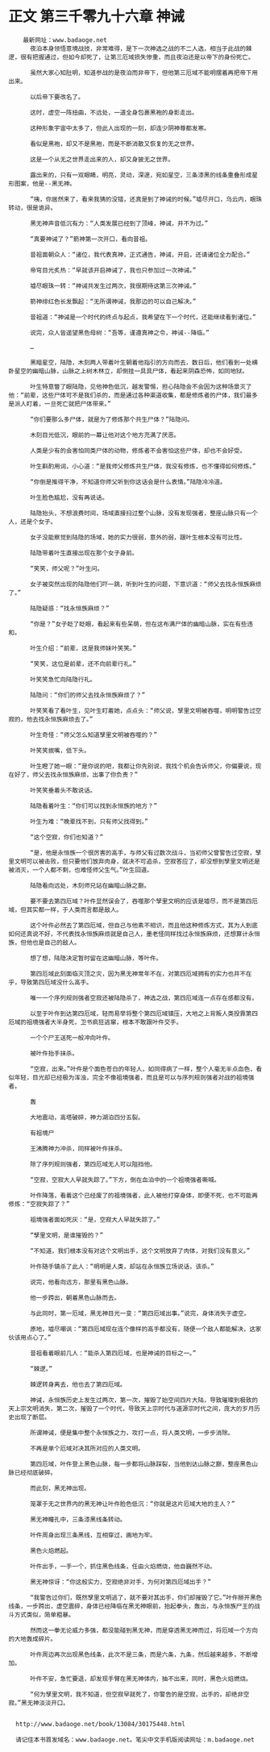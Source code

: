 # 正文 第三千零九十六章 神诫
        最新网址：www.badaoge.net
          夜泊本身领悟意境战技，非常难得，是下一次神选之战的不二人选，相当于此战的棘逻，很有把握通过，但如今却死了，让第三厄域损失惨重，而且夜泊还是以帝下的身份死亡。
      
          虽然大家心知肚明，知道参战的是夜泊而非帝下，但他第三厄域不能明摆着再把帝下用出来。
      
          以后帝下要改名了。
      
          这时，虚空一阵扭曲，不远处，一道全身包裹黑袍的身影走出。
      
          这种形象宇宙中太多了，但此人出现的一刻，却连少阴神尊都发寒。
      
          看似是黑袍，却又不是黑袍，而是不断消散又恢复的无之世界。
      
          这是一个从无之世界走出来的人，却又身披无之世界。
      
          露出来的，只有一双眼睛，明亮，灵动，深邃，宛如星空，三条漆黑的线条重叠形成星形图案，他是--黑无神。
      
          “咦，你居然来了，看来我猜的没错，还真是到了神诫的时候。”墟尽开口，乌云内，眼珠转动，很是诡异。
      
          黑无神声音低沉有力：“人类发展已经到了顶峰，神诫，并不为过。”
      
          “真要神诫了？”箭神第一次开口，看向昔祖。
      
          昔祖面朝众人：“诸位，我代表真神，正式通告，神诫，开启，还请诸位全力配合。”
      
          帝穹目光炙热：“早就该开启神诫了，我也只参加过一次神诫。”
      
          墟尽眼珠一转：“神诫共发生过两次，我很期待这第三次神诫。”
      
          箭神绯红色长发飘起：“无所谓神诫，我那边的可以自己解决。”
      
          昔祖道：“神诫是一个时代的终点与起点，我希望在下一个时代，还能继续看到诸位。”
      
          说完，众人皆遥望黑色母树：“吾等，谨遵真神之令，神诫--降临。”
      
          …
      
          黑暗星空，陆隐，木刻两人带着叶生朝着他指引的方向而去，数日后，他们看到一处横卧星空的幽暗山脉，山脉之上树木林立，却倒挂一具具尸体，看起来阴森恐怖，如同地狱。
      
          叶生特意瞥了眼陆隐，见他神色低沉，越发警惕，担心陆隐会不会因为这种场景灭了他：“前辈，这些尸体可不是我们杀的，而是通过各种渠道收集，都是修炼者的尸体，我们最多是派人盯着，一旦死亡就把尸体带来。”
      
          “你们要那么多尸体，就是为了修炼那个共生尸体？”陆隐问。
      
          木刻目光低沉，眼前的一幕让他对这个地方充满了厌恶。
      
          人类是少有的会害怕同类尸体的动物，修炼者不会害怕这些尸体，却也不会好受。
      
          叶生斟酌用词，小心道：“是我师父修炼共生尸体，我没有修炼，也不懂得如何修炼。”
      
          “你倒是推得干净，不知道你师父听到你这话会是什么表情。”陆隐冷冷道。
      
          叶生脸色尴尬，没有再说话。
      
          陆隐抬头，不想浪费时间，场域直接扫过整个山脉，没有发现强者，整座山脉只有一个人，还是个女子。
      
          女子没能察觉到陆隐的场域，她的实力很弱，意外的弱，跟叶生根本没有可比性。
      
          陆隐带着叶生直接出现在那个女子身前。
      
          “笑笑，师父呢？”叶生问。
      
          女子被突然出现的陆隐他们吓一跳，听到叶生的问题，下意识道：“师父去找永恒族麻烦了。”
      
          陆隐疑惑：“找永恒族麻烦？”
      
          “你是？”女子眨了眨眼，看起来有些呆萌，但在这布满尸体的幽暗山脉，实在有些违和。
      
          叶生介绍：“前辈，这是我师妹叶笑笑。”
      
          “笑笑，这位是前辈，还不向前辈行礼。”
      
          叶笑笑急忙向陆隐行礼。
      
          陆隐问：“你们的师父去找永恒族麻烦了？”
      
          叶笑笑看了看叶生，见叶生盯着她，点点头：“师父说，孥里文明被吞噬，明明警告过空寂的，他去找永恒族麻烦去了。”
      
          叶生奇怪：“师父怎么知道孥里文明被吞噬的？”
      
          叶笑笑抿嘴，低下头。
      
          叶生瞪了她一眼：“是你说的吧，我都让你先别说，我找个机会告诉师父，你偏要说，现在好了，师父去找永恒族麻烦，出事了你负责？”
      
          叶笑笑垂着头不敢说话。
      
          陆隐看着叶生：“你们可以找到永恒族的地方？”
      
          叶生为难：“晚辈找不到，只有师父找得到。”
      
          “这个空寂，你们也知道？”
      
          “是，他是永恒族一个很厉害的高手，与师父有过数次战斗，当初师父曾警告过空寂，孥里文明可以被击败，但只要他们放弃肉身，就决不可追杀，空寂答应了，却没想到孥里文明还是被消灭，一个人都不剩，也难怪师父生气。”叶生回道。
      
          陆隐看向远处，木刻师兄站在幽暗山脉之巅。
      
          要不要去第四厄域？叶仵显然误会了，吞噬那个孥里文明的应该是墟尽，而不是第四厄域，但其实都一样，于人类而言都是敌人。
      
          这个叶仵必然去了第四厄域，但自己与他素不相识，而且他这种修炼方式，其为人到底如何还真说不好，不代表找永恒族麻烦就是自己人，墨老怪同样找过永恒族麻烦，还想算计永恒族，但他也是自己的敌人。
      
          想了想，陆隐决定暂时留在这幽暗山脉，等叶仵。
      
          第四厄域此刻面临灭顶之灾，因为黑无神常年不在，对第四厄域拥有的实力也并不在乎，导致第四厄域没什么高手。
      
          唯一一个序列规则强者空寂还被陆隐杀了，神选之战，第四厄域连一点存在感都没有。
      
          以至于叶仵到达第四厄域，轻而易举将整个第四厄域镇压，大地之上背叛人类投靠第四厄域的祖境强者大半身死，卫书疯狂逃窜，根本不敢跟叶仵交手。
      
          一个个尸王送死一般冲向叶仵。
      
          被叶仵抬手抹杀。
      
          “空寂，出来。”叶仵是个面色苍白的年轻人，如同得病了一样，整个人毫无半点血色，看似年轻，目光却已经极为浑浊，完全不像祖境强者，而且是可以与序列规则强者对战的祖境强者。
      
          轰
      
          大地震动，高塔破碎，神力湖泊四分五裂。
      
          有祖境尸
      
          王沸腾神力冲杀，同样被叶仵抹杀。
      
          除了序列规则强者，第四厄域无人可以阻挡他。
      
          “空寂，空寂大人早就失踪了。”下方，倒在血泊中的一个祖境强者嘶喊。
      
          叶仵降落，看着这个已经废了的祖境强者，此人被他打穿身体，即便不死，也不可能再修炼：“空寂失踪了？”
      
          祖境强者面如死灰：“是，空寂大人早就失踪了。”
      
          “孥里文明，是谁摧毁的？”
      
          “不知道，我们根本没有对这个文明出手，这个文明放弃了肉体，对我们没有意义。”
      
          叶仵随手镇杀了此人：“明明是人类，却站在永恒族立场说话，该杀。”
      
          说完，他看向远方，那里有黑色山脉。
      
          他一步跨出，朝着黑色山脉而去。
      
          与此同时，第一厄域，黑无神目光一变：“第四厄域出事。”说完，身体消失于虚空。
      
          原地，墟尽嘲讽：“第四厄域现在连个像样的高手都没有，随便一个敌人都能解决，这家伙该用点心了。”
      
          昔祖看着眼前几人：“能杀入第四厄域，也是神诫的目标之一。”
      
          “棘逻。”
      
          棘逻转身离去，他也去了第四厄域。
      
          神诫，永恒族历史上发生过两次，第一次，摧毁了始空间四片大陆，导致璀璨到极致的天上宗文明消失，第二次，摧毁了一个时代，导致天上宗时代与道源宗时代之间，庞大的岁月历史出现了断层。
      
          所谓神诫，便是集中整个永恒族之力，攻打一点，将人类文明，一步步消除。
      
          不再是单个厄域对决其所对应的人类文明。
      
          第四厄域，叶仵登上黑色山脉，每一步都将山脉踩裂，当他到达山脉之巅，整座黑色山脉已经彻底破碎。
      
          而此刻，黑无神出现。
      
          笼罩于无之世界内的黑无神让叶仵脸色低沉：“你就是这片厄域大地的主人？”
      
          黑无神瞳孔中，三条漆黑线条转动。
      
          叶仵周身出现三条黑线，互相穿过，画地为牢。
      
          黑色火焰燃起。
      
          叶仵出手，一手一个，抓住黑色线条，任由火焰燃烧，他自巍然不动。
      
          黑无神惊讶：“你这般实力，空寂绝非对手，为何对第四厄域出手？”
      
          “我警告过你们，既然孥里文明逃了，就不要对其出手，你们却摧毁了它。”叶仵掰开黑色线条，一步跨出，虚空震碎，身体已经降临在黑无神眼前，抬起拳头，轰出，与永恒族尸王的战斗方式类似，简单粗暴。
      
          然而这一拳无论威力多强，都没能碰到黑无神，而是穿透黑无神而过，将厄域一个方向的大地轰成碎片。
      
          叶仵周边再次出现黑色线条，此次不是三条，而是六条，九条，然后越来越多，不断增加。
      
          叶仵不安，急忙要退，却发现手臂在黑无神体内，抽不出来，同时，黑色火焰燃烧。
      
          “何为孥里文明，我不知道，但空寂早就死了，你警告的是空寂，出手的，却绝非空寂。”黑无神淡淡开口。
      
      
      http://www.badaoge.net/book/13084/30175448.html
      
      请记住本书首发域名：www.badaoge.net。笔尖中文手机版阅读网址：m.badaoge.net